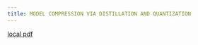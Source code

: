 ```yaml
---
title: MODEL COMPRESSION VIA DISTILLATION AND QUANTIZATION
---
```


[local pdf](../../../pdfs/MODEL%20COMPRESSION%20VIA%20DISTILLATION%20AND%20QUANTIZATION.pdf)
